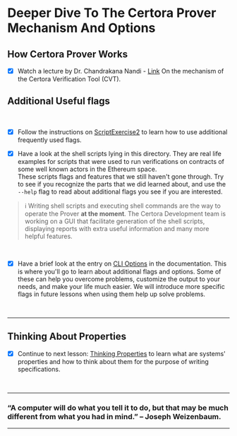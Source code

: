 # Deeper Dive To The Certora Prover Mechanism And Options

## How Certora Prover Works

- [x] Watch a lecture by Dr. Chandrakana Nandi - [Link](https://www.youtube.com/watch?v=c5ViO3Dpfqs) On the mechanism of the Certora Verification Tool (CVT).

## Additional Useful flags

</br>

- [x] Follow the instructions on [ScriptExercise2](ScriptExercise2) to learn how to use additional frequently used flags.

- [x] Have a look at the shell scripts lying in this directory. They are real life examples for scripts that were used to run verifications on contracts of some well known actors in the Ethereum space. </br>
These scripts flags and features that we still haven't gone through. Try to see if you recognize the parts that we did learned about, and use the `--help` flag to read about additional flags you see if you are interested.

> :information_source: Writing shell scripts and executing shell commands are the way to operate the Prover **at the moment**. The Certora Development team is working on a GUI that facilitate generation of the shell scripts, displaying reports with extra useful information and many more helpful features.

</br>

- [x] Have a brief look at the entry on [CLI Options](https://certora.atlassian.net/wiki/spaces/CPD/pages/7340043/Certora+Prover+CLI+Options) in the documentation.
This is where you'll go to learn about additional flags and options. Some of these can help you overcome problems, customize the output to your needs, and make your life much easier.
We will introduce more specific flags in future lessons when using them help up solve problems.

</br>

---

## Thinking About Properties

- [x] Continue to next lesson: [Thinking Properties](../06.Lesson_ThinkingProperties) to learn what are systems' properties and how to think about them for the purpose of writing specifications.

</br>

---

### “A computer will do what you tell it to do, but that may be much different from what you had in mind.” – Joseph Weizenbaum.

---
